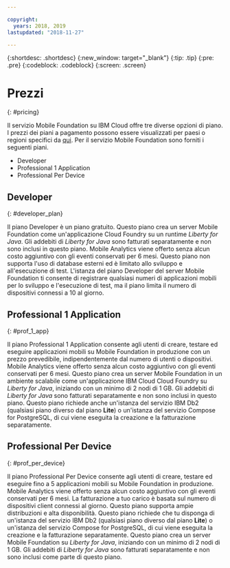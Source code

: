 ```yaml
---

copyright:
  years: 2018, 2019
lastupdated: "2018-11-27"

---
```


{:shortdesc: .shortdesc}
{:new_window: target="_blank"}
{:tip: .tip}
{:pre: .pre}
{:codeblock: .codeblock}
{:screen: .screen}

# Prezzi
{: #pricing}

Il servizio Mobile Foundation su IBM Cloud offre tre diverse opzioni di piano. I prezzi dei piani a pagamento possono essere visualizzati per paesi o regioni specifici da [qui](https://cloud.ibm.com/catalog/services/mobile-foundation). Per il servizio Mobile Foundation sono forniti i seguenti piani.
* Developer 
* Professional 1 Application
* Professional Per Device

## Developer
{: #developer_plan}

Il piano Developer è un piano gratuito. Questo piano crea un server Mobile Foundation come un'applicazione Cloud Foundry su un runtime *Liberty for Java*. Gli addebiti di *Liberty for Java* sono fatturati separatamente e non sono inclusi in questo piano. Mobile Analytics viene offerto senza alcun costo aggiuntivo con gli eventi conservati per 6 mesi. Questo piano non supporta l'uso di database esterni ed è limitato allo sviluppo e all'esecuzione di test. L'istanza del piano Developer del server Mobile Foundation ti consente di registrare qualsiasi numeri di applicazioni mobili per lo sviluppo e l'esecuzione di test, ma il piano limita il numero di dispositivi connessi a 10 al giorno.

## Professional 1 Application
{: #prof_1_app}

Il piano Professional 1 Application consente agli utenti di creare, testare ed eseguire applicazioni mobili su Mobile Foundation in produzione con un prezzo prevedibile, indipendentemente dal numero di utenti o dispositivi. Mobile Analytics viene offerto senza alcun costo aggiuntivo con gli eventi conservati per 6 mesi. Questo piano crea un server Mobile Foundation in un ambiente scalabile come un'applicazione IBM Cloud Cloud Foundry su *Liberty for Java*, iniziando con un minimo di 2 nodi di 1 GB. Gli addebiti di *Liberty for Java* sono fatturati separatamente e non sono inclusi in questo piano. Questo piano richiede anche un'istanza del servizio IBM Db2 (qualsiasi piano diverso dal piano **Lite**) o un'istanza del servizio Compose for PostgreSQL, di cui viene eseguita la creazione e la fatturazione separatamente.

## Professional Per Device
{: #prof_per_device}

Il piano Professional Per Device consente agli utenti di creare, testare ed eseguire fino a 5 applicazioni mobili su Mobile Foundation in produzione. Mobile Analytics viene offerto senza alcun costo aggiuntivo con gli eventi conservati per 6 mesi. La fatturazione a tuo carico è basata sul numero di dispositivi client connessi al giorno. Questo piano supporta ampie distribuzioni e alta disponibilità. Questo piano richiede che tu disponga di un'istanza del servizio IBM Db2 (qualsiasi piano diverso dal piano **Lite**) o un'istanza del servizio Compose for PostgreSQL, di cui viene eseguita la creazione e la fatturazione separatamente. Questo piano crea un server Mobile Foundation su *Liberty for Java*, iniziando con un minimo di 2 nodi di 1 GB. Gli addebiti di *Liberty for Java* sono fatturati separatamente e non sono inclusi come parte di questo piano.
